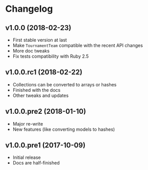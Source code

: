 # Changelog

## v1.0.0 (2018-02-23)

* First stable version at last
* Make `TournamentTeam` compatible with the recent API changes
* More doc tweaks
* Fix tests compatibility with Ruby 2.5

## v1.0.0.rc1 (2018-02-22)

* Collections can be converted to arrays or hashes
* Finished with the docs
* Other tweaks and updates

## v1.0.0.pre2 (2018-01-10)

* Major re-write
* New features (like converting models to hashes)

## v1.0.0.pre1 (2017-10-09)

* Initial release
* Docs are half-finished